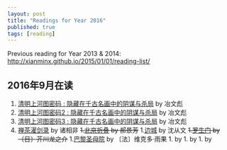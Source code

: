 ```yaml
---
layout: post
title: "Readings for Year 2016"
published: true
tags: [reading]
---
```


Previous reading for Year 2013 & 2014: http://xianminx.github.io/2015/01/01/reading-list/

## 2016年9月在读
1. [清明上河图密码  : 隐藏在千古名画中的阴谋与杀局](https://book.douban.com/subject/26265745/) by 冶文彪
1. [清明上河图密码2 : 隐藏在千古名画中的阴谋与杀局](https://book.douban.com/subject/26576515/) by 冶文彪
1. [清明上河图密码3 : 隐藏在千古名画中的阴谋与杀局](https://book.douban.com/subject/26746839/) by 冶文彪
1. [禅茶濯剑录](https://read.douban.com/ebook/14913283/) by 诸相非
~~1.[北京折叠](https://read.douban.com/ebook/20769128/) by 郝景芳~~
1.[边城](https://read.douban.com/ebook/748312/?icn=from-reader-page) by 沈从文
~~1.[罗生门](https://read.douban.com/ebook/7844840/?icn=from-reader-page) by 〔日〕芥川龙之介~~
1.[巴黎圣母院](https://read.douban.com/ebook/743978/?icn=from-reader-page) by 〔法〕维克多·雨果
1.[]() by
1.[]() by
1.[]() by
